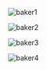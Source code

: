 ![baker1](https://user-images.githubusercontent.com/75960970/233050917-ca5145f0-4e09-4786-a236-94f6ed9653f7.png)

![baker2](https://user-images.githubusercontent.com/75960970/233050975-bf96b174-e9cf-431a-bae1-d7b30e875c7c.png)

![baker3](https://user-images.githubusercontent.com/75960970/233051011-dce3ad9a-cf96-410d-8736-401224b3fccc.png)

![baker4](https://user-images.githubusercontent.com/75960970/233051047-084c0ff5-94ce-4470-9b46-3b427a0f9dd5.png)
